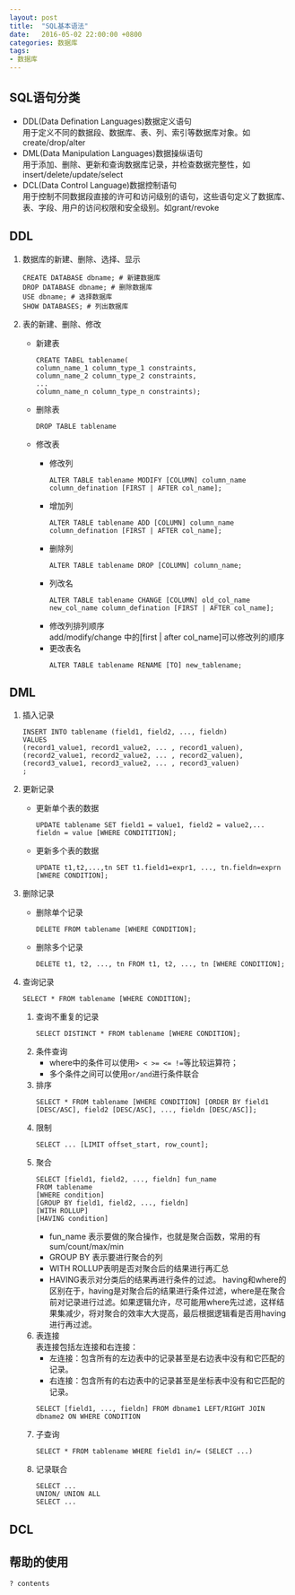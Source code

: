 ```yaml
---
layout: post
title:  "SQL基本语法"
date:   2016-05-02 22:00:00 +0800
categories: 数据库
tags:
- 数据库
---
```


## SQL语句分类
* DDL(Data Defination Languages)数据定义语句  
	用于定义不同的数据段、数据库、表、列、索引等数据库对象。如create/drop/alter
* DML(Data Manipulation Languages)数据操纵语句  
	用于添加、删除、更新和查询数据库记录，并检查数据完整性，如insert/delete/update/select
* DCL(Data Control Language)数据控制语句  
	用于控制不同数据段直接的许可和访问级别的语句，这些语句定义了数据库、表、字段、用户的访问权限和安全级别。如grant/revoke

## DDL
1. 数据库的新建、删除、选择、显示  
    ```
    CREATE DATABASE dbname; # 新建数据库  
    DROP DATABASE dbname; # 删除数据库  
    USE dbname; # 选择数据库  
    SHOW DATABASES; # 列出数据库
	```

2. 表的新建、删除、修改  
	* 新建表  
		```
		CREATE TABEL tablename(
		column_name_1 column_type_1 constraints,
		column_name_2 column_type_2 constraints,
		...
		column_name_n column_type_n constraints);
		```
	
	* 删除表  
		```
		DROP TABLE tablename
		```

	* 修改表  
		* 修改列   
			```
			ALTER TABLE tablename MODIFY [COLUMN] column_name column_defination [FIRST | AFTER col_name];
			```
		* 增加列  
			```
			ALTER TABLE tablename ADD [COLUMN] column_name column_defination [FIRST | AFTER col_name];
			```
		* 删除列  
			```
			ALTER TABLE tablename DROP [COLUMN] column_name;
			```
		* 列改名  
			```
			ALTER TABLE tablename CHANGE [COLUMN] old_col_name new_col_name column_defination [FIRST | AFTER col_name];
			```
		* 修改列排列顺序  
			add/modify/change 中的[first | after col_name]可以修改列的顺序
		* 更改表名  
			```
			ALTER TABLE tablename RENAME [TO] new_tablename;
			```

## DML
1. 插入记录  
	```
	INSERT INTO tablename (field1, field2, ..., fieldn)
	VALUES
	(record1_value1, record1_value2, ... , record1_valuen),
	(record2_value1, record2_value2, ... , record2_valuen),
	(record3_value1, record3_value2, ... , record3_valuen)
	;
	```

2. 更新记录  
	* 更新单个表的数据   
		```
		UPDATE tablename SET field1 = value1, field2 = value2,... fieldn = value [WHERE CONDITITION];
		```
	* 更新多个表的数据  
		```
		UPDATE t1,t2,...,tn SET t1.field1=expr1, ..., tn.fieldn=exprn [WHERE CONDITION];
		```
3. 删除记录  
	* 删除单个记录  
		```
		DELETE FROM tablename [WHERE CONDITION];
		```
	* 删除多个记录  
		```
		DELETE t1, t2, ..., tn FROM t1, t2, ..., tn [WHERE CONDITION];
		```
4. 查询记录  
	```
	SELECT * FROM tablename [WHERE CONDITION];
	```
	1. 查询不重复的记录  
		```
		SELECT DISTINCT * FROM tablename [WHERE CONDITION];
		```
	2. 条件查询  
		* where中的条件可以使用```> < >= <= !=```等比较运算符；
		* 多个条件之间可以使用```or/and```进行条件联合
	3. 排序  
		```
		SELECT * FROM tablename [WHERE CONDITION] [ORDER BY field1 [DESC/ASC], field2 [DESC/ASC], ..., fieldn [DESC/ASC]];
		```
	4. 限制  
		```
		SELECT ... [LIMIT offset_start, row_count];
		```
	5. 聚合	   
		```
		SELECT [field1, field2, ..., fieldn] fun_name  
		FROM tablename  
		[WHERE condition]  
		[GROUP BY field1, field2, ..., fieldn]  
		[WITH ROLLUP]  
		[HAVING condition]  
		```
		* fun_name 表示要做的聚合操作，也就是聚合函数，常用的有sum/count/max/min
		* GROUP BY 表示要进行聚合的列
		* WITH ROLLUP表明是否对聚合后的结果进行再汇总
		* HAVING表示对分类后的结果再进行条件的过滤。 having和where的区别在于，having是对聚合后的结果进行条件过滤，where是在聚合前对记录进行过滤。如果逻辑允许，尽可能用where先过滤，这样结果集减少，将对聚合的效率大大提高，最后根据逻辑看是否用having进行再过滤。
	6. 表连接  
		表连接包括左连接和右连接：  
		* 左连接：包含所有的左边表中的记录甚至是右边表中没有和它匹配的记录。
		* 右连接：包含所有的右边表中的记录甚至是坐标表中没有和它匹配的记录。
		```
		SELECT [field1, ..., fieldn] FROM dbname1 LEFT/RIGHT JOIN dbname2 ON WHERE CONDITION
		```
	7. 子查询  
		```
		SELECT * FROM tablename WHERE field1 in/= (SELECT ...)
		```
	8. 记录联合  
		```
		SELECT ...
		UNION/ UNION ALL
		SELECT ...
		```

## DCL

## 帮助的使用
```
? contents
```

